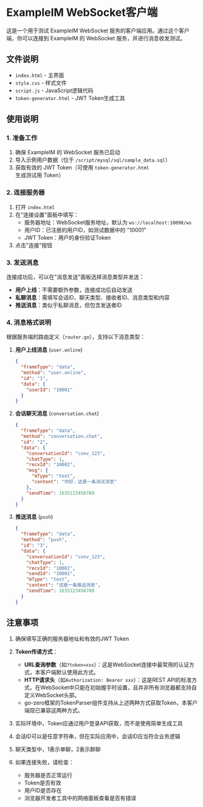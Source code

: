 # ExampleIM WebSocket客户端

这是一个用于测试 ExampleIM WebSocket 服务的客户端应用。通过这个客户端，你可以连接到 ExampleIM 的 WebSocket 服务，并进行消息收发测试。

## 文件说明

- `index.html` - 主界面
- `style.css` - 样式文件
- `script.js` - JavaScript逻辑代码
- `token-generator.html` - JWT Token生成工具

## 使用说明

### 1. 准备工作

1. 确保 ExampleIM 的 WebSocket 服务已启动
2. 导入示例用户数据（位于 `/script/mysql/sql/sample_data.sql`）
3. 获取有效的 JWT Token（可使用 `token-generator.html` 生成测试用 Token）

### 2. 连接服务器

1. 打开 `index.html`
2. 在"连接设置"面板中填写：
   - 服务器地址：WebSocket服务地址，默认为 `ws://localhost:10090/ws`
   - 用户ID：已注册的用户ID，如测试数据中的 "10001"
   - JWT Token：用户的身份验证Token
3. 点击"连接"按钮

### 3. 发送消息

连接成功后，可以在"消息发送"面板选择消息类型并发送：

- **用户上线**：不需要额外参数，连接成功后自动发送
- **私聊消息**：需填写会话ID、聊天类型、接收者ID、消息类型和内容
- **推送消息**：类似于私聊消息，但包含发送者ID

### 4. 消息格式说明

根据服务端的路由定义（`router.go`），支持以下消息类型：

1. **用户上线消息** (`user.online`)
   ```json
   {
     "frameType": "data",
     "method": "user.online",
     "id": "1",
     "data": {
       "userId": "10001"
     }
   }
   ```

2. **会话聊天消息** (`conversation.chat`)
   ```json
   {
     "frameType": "data",
     "method": "conversation.chat",
     "id": "2",
     "data": {
       "conversationId": "conv_123",
       "chatType": 1,
       "recvId": "10002",
       "msg": {
         "mType": "text",
         "content": "你好，这是一条测试消息"
       },
       "sendTime": 1635123456789
     }
   }
   ```

3. **推送消息** (`push`)
   ```json
   {
     "frameType": "data",
     "method": "push",
     "id": "3",
     "data": {
       "conversationId": "conv_123",
       "chatType": 1,
       "recvId": "10002",
       "sendId": "10001",
       "mType": "text",
       "content": "这是一条推送消息",
       "sendTime": 1635123456789
     }
   }
   ```

## 注意事项

1. 确保填写正确的服务器地址和有效的JWT Token

2. **Token传递方式**：
   - **URL查询参数**（如`?token=xxx`）：这是WebSocket连接中最常用的认证方式，本客户端默认使用此方式。
   - **HTTP请求头**（如`Authorization: Bearer xxx`）：这是REST API的标准方式，在WebSocket中只能在初始握手时设置，且并非所有浏览器都支持自定义WebSocket头部。
   - go-zero框架的TokenParser组件支持从上述两种方式获取Token，本客户端现已兼容这两种方式。

3. 实际环境中，Token应通过用户登录API获取，而不是使用简单生成工具

4. 会话ID可以是任意字符串，但在实际应用中，会话ID应当符合业务逻辑

5. 聊天类型中，1表示单聊，2表示群聊

6. 如果连接失败，请检查：
   - 服务器是否正常运行
   - Token是否有效
   - 用户ID是否存在
   - 浏览器开发者工具中的网络面板查看是否有错误
